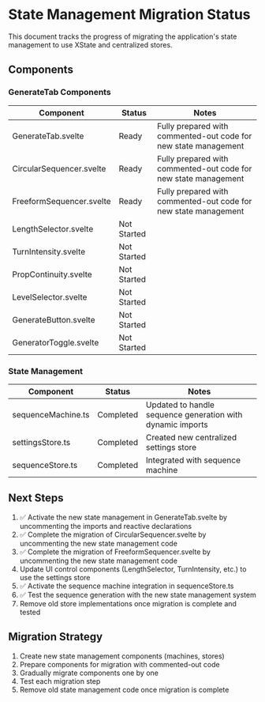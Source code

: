 # State Management Migration Status

This document tracks the progress of migrating the application's state management to use XState and centralized stores.

## Components

### GenerateTab Components

| Component                | Status      | Notes                                                           |
| ------------------------ | ----------- | --------------------------------------------------------------- |
| GenerateTab.svelte       | Ready       | Fully prepared with commented-out code for new state management |
| CircularSequencer.svelte | Ready       | Fully prepared with commented-out code for new state management |
| FreeformSequencer.svelte | Ready       | Fully prepared with commented-out code for new state management |
| LengthSelector.svelte    | Not Started |                                                                 |
| TurnIntensity.svelte     | Not Started |                                                                 |
| PropContinuity.svelte    | Not Started |                                                                 |
| LevelSelector.svelte     | Not Started |                                                                 |
| GenerateButton.svelte    | Not Started |                                                                 |
| GeneratorToggle.svelte   | Not Started |                                                                 |

### State Management

| Component          | Status    | Notes                                                      |
| ------------------ | --------- | ---------------------------------------------------------- |
| sequenceMachine.ts | Completed | Updated to handle sequence generation with dynamic imports |
| settingsStore.ts   | Completed | Created new centralized settings store                     |
| sequenceStore.ts   | Completed | Integrated with sequence machine                           |

## Next Steps

1. ✅ Activate the new state management in GenerateTab.svelte by uncommenting the imports and reactive declarations
2. ✅ Complete the migration of CircularSequencer.svelte by uncommenting the new state management code
3. ✅ Complete the migration of FreeformSequencer.svelte by uncommenting the new state management code
4. Update UI control components (LengthSelector, TurnIntensity, etc.) to use the settings store
5. ✅ Activate the sequence machine integration in sequenceStore.ts
6. ✅ Test the sequence generation with the new state management system
7. Remove old store implementations once migration is complete and tested

## Migration Strategy

1. Create new state management components (machines, stores)
2. Prepare components for migration with commented-out code
3. Gradually migrate components one by one
4. Test each migration step
5. Remove old state management code once migration is complete
